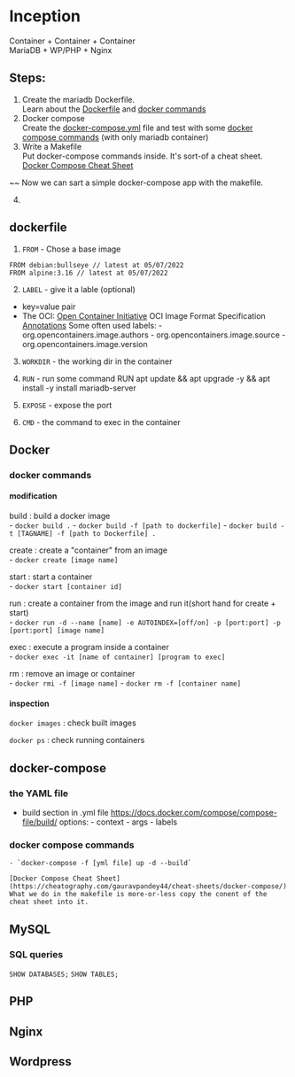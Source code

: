 # Inception

Container + Container + Container  
MariaDB + WP/PHP + Nginx

## Steps:

1. Create the mariadb Dockerfile.  
	Learn about the [Dockerfile](#dockerfile) and [docker commands](#docker-commands)
2. Docker compose  
	Create the [docker-compose.yml](#The-YAML-file) file and test with some [docker compose commands](#docker-compose-commands) (with only mariadb container)
3. Write a Makefile   
	Put docker-compose commands inside. It's sort-of a cheat sheet. [Docker Compose Cheat Sheet](https://cheatography.com/gauravpandey44/cheat-sheets/docker-compose/)  

~~ Now we can sart a simple docker-compose app with the makefile.

4. 


## dockerfile

1. `FROM` - Chose a base image
```
FROM debian:bullseye // latest at 05/07/2022
FROM alpine:3.16 // latest at 05/07/2022
```

2. `LABEL` - give it a lable (optional)
- key=value pair
- The OCI:
	[Open Container Initiative](opencontainers.org)
	OCI Image Format Specification
	[Annotations](https://github.com/opencontainers/image-spec/blob/main/annotations.md)
	Some often used labels:
		- org.opencontainers.image.authors
		- org.opencontainers.image.source
		- org.opencontainers.image.version

3. `WORKDIR` - the working dir in the container

4. `RUN` - run some command
RUN apt update && apt upgrade -y && apt install -y install mariadb-server

5. `EXPOSE` - expose the port

6. `CMD` - the command to exec in the container

## Docker

### docker commands

#### modification
build : build a docker image  
	- `docker build .`
	- `docker build -f [path to dockerfile]`
	- `docker build -t [TAGNAME] -f [path to Dockerfile] .`

create : create a "container" from an image  
	- `docker create [image name]`

start : start a container  
	- `docker start [container id]`

run : create a container from the image and run it(short hand for create + start)  
	- `docker run -d --name [name] -e AUTOINDEX=[off/on] -p [port:port] -p [port:port] [image name]`

exec : execute a program inside a container  
	- `docker exec -it [name of container] [program to exec]`

rm : remove an image or container  
	- `docker rmi -f [image name]`
	- `docker rm -f [container name]`

#### inspection

`docker images` : check built images

`docker ps` : check running containers



## docker-compose

### the YAML file

- build section in .yml file
	https://docs.docker.com/compose/compose-file/build/
	options:
		- context
		- args
		- labels

### docker compose commands
	- `docker-compose -f [yml file] up -d --build`

	[Docker Compose Cheat Sheet](https://cheatography.com/gauravpandey44/cheat-sheets/docker-compose/)
	What we do in the makefile is more-or-less copy the conent of the cheat sheet into it.


## MySQL

### SQL queries
`SHOW DATABASES;`
`SHOW TABLES;`

## PHP

## Nginx

## Wordpress


